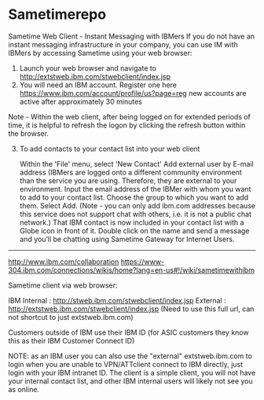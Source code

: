 # Sametimerepo

Sametime Web Client - Instant Messaging with IBMers
If you do not have an instant messaging infrastructure in your company, you can use IM with IBMers by  accessing Sametime using your web browser:


1.  Launch your web browser and navigate to http://extstweb.ibm.com/stwebclient/index.jsp
2.  You will need an IBM account. Register one here https://www.ibm.com/account/profile/us?page=reg new accounts are active after approximately 30 minutes

Note - Within the web client, after being logged on for extended periods of time, it is helpful to refresh the logon by clicking the refresh button within the browser.
 

3.  To add contacts to your contact list into your web client

    Within the 'File' menu, select 'New Contact'
    Add external user by E-mail address (IBMers are logged onto a different community environment than the service you are using. Therefore, they are external to your environment.
    Input the email address of the IBMer with whom you want to add to your contact list. Choose the group to which you want to add them. Select Add. (Note - you can only add ibm.com addresses because this service does not support chat with others, i.e. it is not a public chat network.)
    That IBM contact is now included in your contact list with a Globe icon in front of it.
    Double click on the name and send a message and you’ll be chatting using Sametime Gateway for Internet Users.

----------------------------------------------------------------------------------------------------------------------
http://www.ibm.com/collaboration
https://www-304.ibm.com/connections/wikis/home?lang=en-us#!/wiki/sametimewithibm

Sametime client via web browser:

IBM Internal : http://stweb.ibm.com/stwebclient/index.jsp
External : http://extstweb.ibm.com/stwebclient/index.jsp (Need to use this full url, can not shortcut to just extstweb.ibm.com)

Customers outside of IBM use their IBM ID (for ASIC customers they know this as their IBM Customer Connect ID)

NOTE: as an IBM user you can also use the "external" extstweb.ibm.com to login when you are unable to VPN/ATTclient connect to IBM directly, just login with your IBM intranet ID.  The client is a simple client, you will not have your internal contact list, and other IBM internal users will likely not see you as online.
